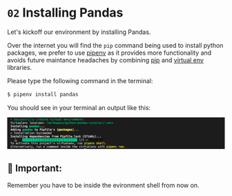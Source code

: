 # `02` Installing Pandas

Let's kickoff our environment by installing Pandas.

Over the internet you will find the `pip` command being used to install python packages, we prefer to use [pipenv](https://pipenv.pypa.io/en/latest/) as it provides more functionality and avoids future maintance headaches by combining [pip](https://pip.pypa.io/en/stable/) and [virtual env](https://virtualenv.pypa.io/en/latest/) libraries.

Please type the following command in the terminal:

```bash
$ pipenv install pandas
```

You should see in your terminal an output like this:

![Pipenv isntall pandas](../../assets/pipenv-pandas.png)

## 🚨 Important:

Remember you have to be inside the evironment shell from now on.
